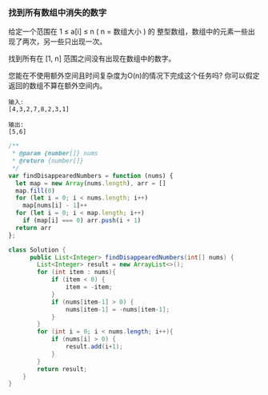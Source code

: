 ###  找到所有数组中消失的数字

给定一个范围在  1 ≤ a[i] ≤ n ( n = 数组大小 ) 的 整型数组，数组中的元素一些出现了两次，另一些只出现一次。

找到所有在 [1, n] 范围之间没有出现在数组中的数字。

您能在不使用额外空间且时间复杂度为O(n)的情况下完成这个任务吗? 你可以假定返回的数组不算在额外空间内。

```
输入:
[4,3,2,7,8,2,3,1]

输出:
[5,6]
```

```javascript
/**
 * @param {number[]} nums
 * @return {number[]}
 */
var findDisappearedNumbers = function (nums) {
  let map = new Array(nums.length), arr = []
  map.fill(0)
  for (let i = 0; i < nums.length; i++)
    map[nums[i] - 1]++
  for (let i = 0; i < map.length; i++)
    if (map[i] === 0) arr.push(i + 1)
  return arr
};
```

```java
class Solution {
      public List<Integer> findDisappearedNumbers(int[] nums) {
        List<Integer> result = new ArrayList<>();
        for (int item : nums){
            if (item < 0) {
                item = -item;
            }
            if (nums[item-1] > 0) {
                nums[item-1] = -nums[item-1];
            }
        }
        for (int i = 0; i < nums.length; i++){
            if (nums[i] > 0) {
                result.add(i+1);
            }
        } 
        return result;
    }
}
```


